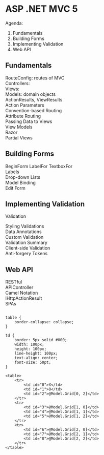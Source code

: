 # ASP .NET MVC 5

Agenda:
1. Fundamentals
2. Building Forms
3. Implementing Validation
4. Web API

## Fundamentals

RouteConfig: routes of MVC  
Controllers:  
Views:  
Models: domain objects  
ActionResults, ViewResults  
Action Parameters  
Convention-based Routing  
Attribute Routing  
Passing Data to Views  
View Models  
Razor  
Partial Views  

## Building Forms
BeginForm LabelFor  TextboxFor  
Labels  
Drop-down Lists  
Model Binding  
Edit Form   

## Implementing Validation 
Validation

Styling Validations   
Data Annotations  
Custom Validation  
Validation Summary  
Client-side Validation   
Anti-forgery Tokens   

## Web API
RESTful  
APIController  
Camel Notation  
IHttpActionResult   
SPAs

```

table {
    border-collapse: collapse;
}

td {
    border: 5px solid #000;
    width: 100px;
    height: 100px;
    line-height: 100px;
    text-align: center;
    font-size: 50pt;
}

```

```
<table>
    <tr>
        <td id="0">X</td>
        <td id="1">O</td>
        <td id="2">@Model.Grid[0, 2]</td>
    </tr>
    <tr>
        <td id="3">@Model.Grid[1, 0]</td>
        <td id="4">@Model.Grid[1, 1]</td>
        <td id="5">@Model.Grid[1, 2]</td>
    </tr>
    <tr>
        <td id="6">@Model.Grid[2, 0]</td>
        <td id="7">@Model.Grid[2, 1]</td>
        <td id="8">@Model.Grid[2, 2]</td>
    </tr>
</table>
````